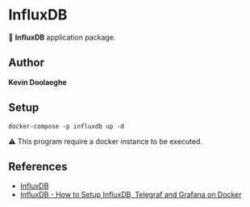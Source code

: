 # InfluxDB

:triangular_flag_on_post: **InfluxDB** application package.

## Author

**Kevin Doolaeghe**

## Setup

```
docker-compose -p influxdb up -d
```

:warning: This program require a docker instance to be executed.

## References

* [InfluxDB](https://www.influxdata.com/)
* [InfluxDB - How to Setup InfluxDB, Telegraf and Grafana on Docker](https://www.influxdata.com/blog/how-to-setup-influxdb-telegraf-and-grafana-on-docker-part-2/)
